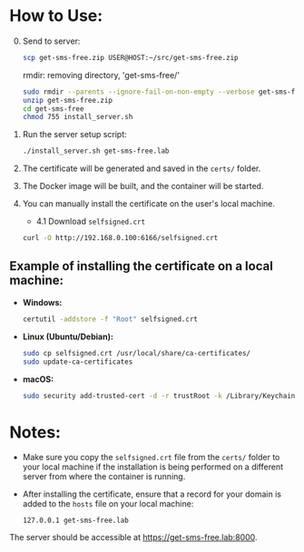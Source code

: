 # How to Use:

0. Send to server:
    
   ```bash
   scp get-sms-free.zip USER@HOST:~/src/get-sms-free.zip
   ```
   rmdir: removing directory, 'get-sms-free/'
   ```bash
   sudo rmdir --parents --ignore-fail-on-non-empty --verbose get-sms-free/
   unzip get-sms-free.zip
   cd get-sms-free
   chmod 755 install_server.sh
   ```

1. Run the server setup script:
   ```bash
   ./install_server.sh get-sms-free.lab
   ```

2. The certificate will be generated and saved in the `certs/` folder.

3. The Docker image will be built, and the container will be started.

4. You can manually install the certificate on the user's local machine.
   - 4.1 Download `selfsigned.crt`
   ```bash
   curl -O http://192.168.0.100:6166/selfsigned.crt
   ```

## Example of installing the certificate on a local machine:

- **Windows:**

   ```bash
   certutil -addstore -f "Root" selfsigned.crt
   ```

- **Linux (Ubuntu/Debian):**

   ```bash
   sudo cp selfsigned.crt /usr/local/share/ca-certificates/
   sudo update-ca-certificates
   ```

- **macOS:**

   ```bash
   sudo security add-trusted-cert -d -r trustRoot -k /Library/Keychains/System.keychain selfsigned.crt
   ```

# Notes:

- Make sure you copy the `selfsigned.crt` file from the `certs/` folder to your local machine if the installation is being performed on a different server from where the container is running.

- After installing the certificate, ensure that a record for your domain is added to the `hosts` file on your local machine:

   ```plaintext
   127.0.0.1 get-sms-free.lab
   ```

The server should be accessible at https://get-sms-free.lab:8000.

